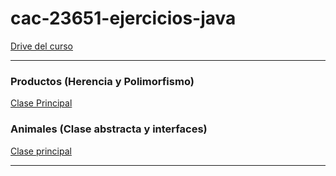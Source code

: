# cac-23651-ejercicios-java

[Drive del curso](https://drive.google.com/drive/folders/1aPZuaH4ByW00mg9TzuP6fjDlhWjsvdh_?usp=sharing)

---

### Productos (Herencia y Polimorfismo)

[Clase Principal](https://github.com/victorManuelMarquez/cac-23651-ejercicios-java/blob/main/productos/src/main/java/ejecutable/Distribuidora.java)

### Animales (Clase abstracta y interfaces)

[Clase principal](https://github.com/victorManuelMarquez/cac-23651-ejercicios-java/blob/main/animales/src/ejecutable/Programa.java)

---
